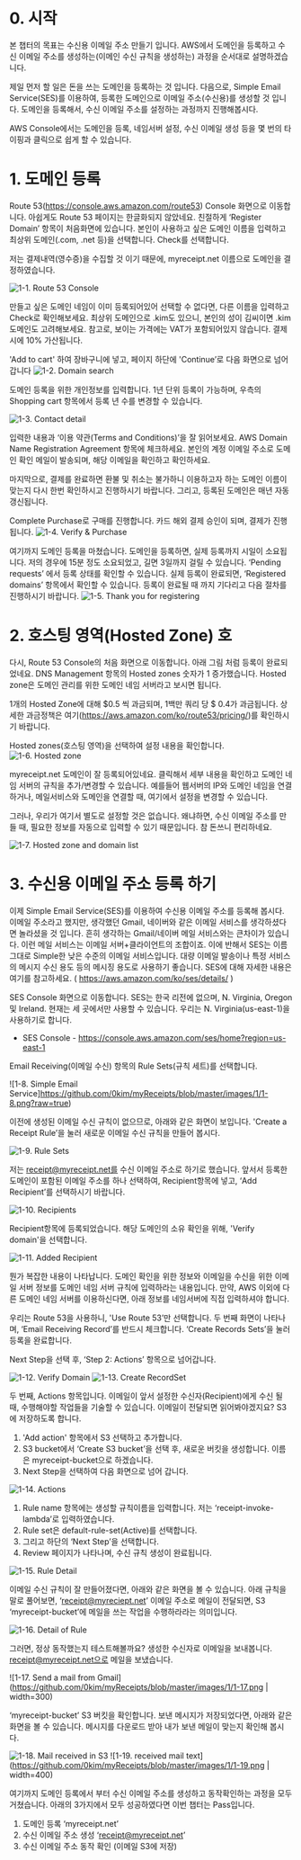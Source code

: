 # 0. 시작 

본 챕터의 목표는 수신용 이메일 주소 만들기 입니다. AWS에서 도메인을 등록하고 수신 이메일 주소를 생성하는(이메인 수신 규칙을 생성하는) 과정을 순서대로 설명하겠습니다. 

제일 먼저 할 일은 돈을 쓰는 도메인을 등록하는 것 입니다.  다음으로, Simple Email Service(SES)를 이용하여, 등록한 도메인으로 이메일 주소(수신용)를 생성할 것 입니다. 도메인을 등록해서, 수신 이메일 주소를 설정하는 과정까지 진행해봅시다. 

AWS Console에서는 도메인을 등록, 네임서버 설정, 수신 이메일 생성 등을 몇 번의 타이핑과 클릭으로 쉽게 할 수 있습니다. 

# 1. 도메인 등록 

Route 53(https://console.aws.amazon.com/route53) Console 화면으로 이동합니다. 아쉽게도 Route 53 페이지는 한글화되지 않았네요. 친절하게 ‘Register Domain’ 항목이 처음화면에 있습니다. 본인이 사용하고 싶은 도메인 이름을 입력하고 최상위 도메인(.com, .net 등)을 선택합니다.  Check를 선택합니다. 

저는 결제내역(영수증)을 수집할 것 이기 때문에, myreceipt.net 이름으로 도메인을 결정하였습니다. 

![1-1. Route 53 Console](https://github.com/0kim/myReceipts/blob/master/images/1/1-1.png?raw=true)


만들고 싶은 도메인 네임이 이미 등록되어있어 선택할 수 없다면, 다른 이름을 입력하고 Check로 확인해보세요. 최상위 도메인으로 .kim도 있으니, 본인의 성이 김씨이면 .kim 도메인도 고려해보세요. 참고로, 보이는 가격에는 VAT가 포함되어있지 않습니다. 결제시에 10% 가산됩니다. 

'Add to cart' 하여 장바구니에 넣고, 페이지 하단에 'Continue’로 다음 화면으로 넘어 갑니다 
![1-2. Domain search](https://github.com/0kim/myReceipts/blob/master/images/1/1-2.png?raw=true)


도메인 등록을 위한 개인정보를 입력합니다. 1년 단위 등록이 가능하며, 우측의 Shopping cart 항목에서 등록 년 수를 변경할 수 있습니다. 

![1-3. Contact detail](https://github.com/0kim/myReceipts/blob/master/images/1/1-3.png?raw=true)

입력한 내용과 ‘이용 약관(Terms and Conditions)’을 잘 읽어보세요. AWS Domain Name Registration Agreement 항목에 체크하세요. 본인의 계정 이메일 주소로 도메인 확인 메일이 발송되며, 해당 이메일을 확인하고 확인하세요. 


마지막으로, 결제를 완료하면 환불 및 취소는 불가하니 이용하고자 하는 도메인 이름이 맞는지 다시 한번 확인하시고 진행하시기 바랍니다. 그리고, 등록된 도메인은 매년 자동 갱신됩니다. 

Complete Purchase로 구매를 진행합니다. 카드 해외 결제 승인이 되며, 결제가 진행됩니다. 
![1-4. Verify & Purchase](https://github.com/0kim/myReceipts/blob/master/images/1/1-4.png?raw=true)

여기까지 도메인 등록을 마쳤습니다. 도메인을 등록하면, 실제 등록까지 시일이 소요됩니다. 저의 경우에 15분 정도 소요되었고, 길면 3일까지 걸릴 수 있습니다. ‘Pending requests’ 에서 등록 상태를 확인할 수 있습니다. 실제 등록이 완료되면, ‘Registered domains’ 항목에서 확인할 수 있습니다. 등록이 완료될 때 까지 기다리고 다음 절차를 진행하시기 바랍니다. 
![1-5. Thank you for registering](https://github.com/0kim/myReceipts/blob/master/images/1/1-5.png?raw=true)


# 2. 호스팅 영역(Hosted Zone) 호

다시, Route 53 Console의 처음 화면으로 이동합니다. 아래 그림 처럼 등록이 완료되었네요. DNS Management 항목의 Hosted zones 숫자가 1 증가했습니다. Hosted zone은 도메인 관리를 위한 도메인 네임 서버라고 보시면 됩니다. 

1개의 Hosted Zone에 대해 $0.5 씩 과금되며, 1백만 쿼리 당 $ 0.4가 과금됩니다. 상세한 과금정책은 여기(https://aws.amazon.com/ko/route53/pricing/)를 확인하시기 바랍니다.

Hosted zones(호스팅 영역)을 선택하여 설정 내용을 확인합니다. 
![1-6. Hosted zone](https://github.com/0kim/myReceipts/blob/master/images/1/1-6.png?raw=true)


myreceipt.net 도메인이 잘 등록되어있네요. 
클릭해서 세부 내용을 확인하고 도메인 네임 서버의 규칙을 추가/변경할 수 있습니다. 예를들어 웹서버의 IP와 도메인 네임을 연결하거나, 메일서비스와 도메인을 연결할 때, 여기에서 설정을 변경할 수 있습니다. 

그러나, 우리가 여기서 별도로 설정할 것은 없습니다. 왜냐하면, 수신 이메일 주소를 만들 때, 필요한 정보를 자동으로 입력할 수 있기 때문입니다. 참 돈쓰니 편리하네요. 

![1-7. Hosted zone and domain list](https://github.com/0kim/myReceipts/blob/master/images/1/1-7.png?raw=true)


# 3. 수신용 이메일 주소 등록 하기 

이제 Simple Email Service(SES)를 이용하여 수신용 이메일 주소를 등록해 봅시다. 이메일 주소라고 했지만, 생각했던 Gmail, 네이버와 같은 이메일 서비스를 생각하셨다면 놀라셨을 것 입니다. 흔히 생각하는 Gmail/네이버 메일 서비스와는 큰차이가 있습니다. 이런 메일 서비스는 이메일 서버+클라이언트의 조합이죠. 이에 반해서 SES는 이름 그대로 Simple한 낮은 수준의 이메일 서비스입니다. 대량 이메일 발송이나 특정 서비스의 메시지 수신 용도 등의 메시징 용도로 사용하기 좋습니다. SES에 대해 자세한 내용은 여기를 참고하세요. ( https://aws.amazon.com/ko/ses/details/ )

SES Console 화면으로 이동합니다. SES는 한국 리전에 없으며, N. Virginia, Oregon 및 Ireland. 현재는 세 곳에서만 사용할 수 있습니다. 우리는 N. Virginia(us-east-1)을 사용하기로 합니다. 

* SES Console - https://console.aws.amazon.com/ses/home?region=us-east-1

Email Receiving(이메일 수신) 항목의 Rule Sets(규칙 세트)를 선택합니다. 

![1-8. Simple Email Service]https://github.com/0kim/myReceipts/blob/master/images/1/1-8.png?raw=true)


이전에 생성된 이메일 수신 규칙이 없으므로, 아래와 같은 화면이 보입니다. 
'Create a Receipt Rule’을 눌러 새로운 이메일 수신 규칙을 만들어 봅시다. 

![1-9. Rule Sets](https://github.com/0kim/myReceipts/blob/master/images/1/1-9.png?raw=true)


저는 receipt@myreceipt.net를 수신 이메일 주소로 하기로 했습니다. 앞서서 등록한 도메인이 포함된 이메일 주소를 하나 선택하여, Recipient항목에 넣고, ‘Add Recipient’를 선택하시기 바랍니다. 

![1-10. Recipients](https://github.com/0kim/myReceipts/blob/master/images/1/1-10.png?raw=true)

Recipient항목에 등록되었습니다. 해당 도메인의 소유 확인을 위해,  'Verify domain'을 선택합니다. 

![1-11. Added Recipient](https://github.com/0kim/myReceipts/blob/master/images/1/1-11.png?raw=true)

뭔가 복잡한 내용이 나타납니다. 도메인 확인을 위한 정보와 이메일을 수신을 위한 이메일 서버 정보를 도메인 네임 서버 규칙에 입력하라는 내용입니다. 만약, AWS 이외에 다른 도메인 네임 서버를 이용하신다면, 아래 정보를 네임서버에 직접 입력하셔야 합니다. 

우리는 Route 53을 사용하니, 'Use Route 53’만 선택합니다. 두 번째 화면이 나타나며, ‘Email Receiving Record’를 반드시 체크합니다. ‘Create Records Sets’을 눌러 등록을 완료합니다. 

Next Step을 선택 후, ‘Step 2: Actions’ 항목으로 넘어갑니다. 
    
![1-12. Verify Domain](https://github.com/0kim/myReceipts/blob/master/images/1/1-12.png?raw=true)
![1-13. Create RecordSet](https://github.com/0kim/myReceipts/blob/master/images/1/1-13.png?raw=true)


두 번째, Actions 항목입니다. 이메일이 앞서 설정한 수신자(Recipient)에게 수신 될 때, 수행해야할 작업들을 기술할 수 있습니다. 이메일이 전달되면 읽어봐야겠지요? S3에 저장하도록 합니다. 

1) 'Add action' 항목에서 S3 선택하고 추가합니다. 
2) S3 bucket에서 ‘Create S3 bucket’을 선택 후, 새로운 버킷을 생성합니다. 이름은 myreceipt-bucket으로 하겠습니다. 
3) Next Step을 선택하여 다음 화면으로 넘어 갑니다. 

![1-14. Actions](https://github.com/0kim/myReceipts/blob/master/images/1/1-14.png?raw=true)

1) Rule name 항목에는 생성할 규칙이름을 입력합니다. 저는 ‘receipt-invoke-lambda’로 입력하였습니다. 
2) Rule set은 default-rule-set(Active)를 선택합니다. 
3) 그리고 하단의 ‘Next Step’을 선택합니다. 
4) Review 페이지가 나타나며, 수신 규칙 생성이 완료됩니다. 

![1-15. Rule Detail](https://github.com/0kim/myReceipts/blob/master/images/1/1-15.png?raw=true)

이메일 수신 규칙이 잘 만들어졌다면, 아래와 같은 화면을 볼 수 있습니다. 아래 규칙을 말로 풀어보면, ‘receipt@myreciept.net’ 이메일 주소로 메일이 전달되면, S3 ‘myreceipt-bucket’에 메일을 쓰는 작업을 수행하라라는 의미입니다. 


![1-16. Detail of Rule ](https://github.com/0kim/myReceipts/blob/master/images/1/1-16.png?raw=true)


그러면, 정상 동작했는지 테스트해볼까요? 생성한 수신자로 이메일을 보내봅니다. receipt@myreceipt.net으로 메일을 보냈습니다. 

![1-17. Send a mail from Gmail](https://github.com/0kim/myReceipts/blob/master/images/1/1-17.png | width=300)


‘myreceipt-bucket’ S3 버킷을 확인합니다. 보낸 메시지가 저장되었다면, 아래와 같은 화면을 볼 수 있습니다. 
메시지를 다운로드 받아 내가 보낸 메일이 맞는지 확인해 봅시다. 

![1-18. Mail received in S3](https://github.com/0kim/myReceipts/blob/master/images/1/1-18.png?raw=true)
![1-19. received mail text](https://github.com/0kim/myReceipts/blob/master/images/1/1-19.png | width=400) 

여기까지 도메인 등록에서 부터 수신 이메일 주소를 생성하고 동작확인하는 과정을 모두 거쳤습니다. 아래의 3가지에서 모두 성공하였다면 이번 챕터는 Pass입니다. 

1. 도메인 등록 ‘myreceipt.net’
2. 수신 이메일 주소 생성 ‘receipt@myreceipt.net’
3. 수신 이메일 주소 동작 확인 (이메일 S3에 저장)